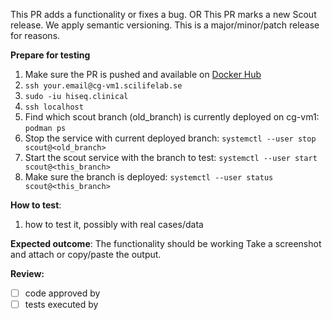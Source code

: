 This PR adds a functionality or fixes a bug.
OR
This PR marks a new Scout release. We apply semantic versioning. This is a major/minor/patch release for reasons.

**Prepare for testing**
1. Make sure the PR is pushed and available on [Docker Hub](https://hub.docker.com/repository/docker/clinicalgenomics/scout-server-stage)
1. `ssh your.email@cg-vm1.scilifelab.se`
1. `sudo -iu hiseq.clinical`
1. `ssh localhost`
1. Find which scout branch (old_branch) is currently deployed on cg-vm1: `podman ps`
1. Stop the service with current deployed branch: `systemctl --user stop scout@<old_branch>`
1. Start the scout service with the branch to test: `systemctl --user start scout@<this_branch>`
1. Make sure the branch is deployed: `systemctl --user status scout@<this_branch>`

**How to test**:
1. how to test it, possibly with real cases/data

**Expected outcome**:
The functionality should be working
Take a screenshot and attach or copy/paste the output.

**Review:**
- [ ] code approved by
- [ ] tests executed by
